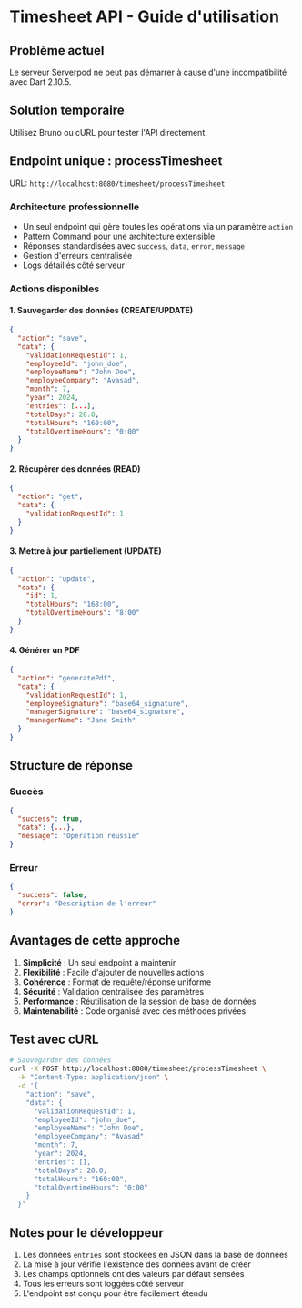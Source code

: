 # Timesheet API - Guide d'utilisation

## Problème actuel
Le serveur Serverpod ne peut pas démarrer à cause d'une incompatibilité avec Dart 2.10.5.

## Solution temporaire
Utilisez Bruno ou cURL pour tester l'API directement.

## Endpoint unique : processTimesheet

URL: `http://localhost:8080/timesheet/processTimesheet`

### Architecture professionnelle
- Un seul endpoint qui gère toutes les opérations via un paramètre `action`
- Pattern Command pour une architecture extensible
- Réponses standardisées avec `success`, `data`, `error`, `message`
- Gestion d'erreurs centralisée
- Logs détaillés côté serveur

### Actions disponibles

#### 1. Sauvegarder des données (CREATE/UPDATE)
```json
{
  "action": "save",
  "data": {
    "validationRequestId": 1,
    "employeeId": "john_doe",
    "employeeName": "John Doe",
    "employeeCompany": "Avasad",
    "month": 7,
    "year": 2024,
    "entries": [...],
    "totalDays": 20.0,
    "totalHours": "160:00",
    "totalOvertimeHours": "0:00"
  }
}
```

#### 2. Récupérer des données (READ)
```json
{
  "action": "get",
  "data": {
    "validationRequestId": 1
  }
}
```

#### 3. Mettre à jour partiellement (UPDATE)
```json
{
  "action": "update",
  "data": {
    "id": 1,
    "totalHours": "168:00",
    "totalOvertimeHours": "8:00"
  }
}
```

#### 4. Générer un PDF
```json
{
  "action": "generatePdf",
  "data": {
    "validationRequestId": 1,
    "employeeSignature": "base64_signature",
    "managerSignature": "base64_signature",
    "managerName": "Jane Smith"
  }
}
```

## Structure de réponse

### Succès
```json
{
  "success": true,
  "data": {...},
  "message": "Opération réussie"
}
```

### Erreur
```json
{
  "success": false,
  "error": "Description de l'erreur"
}
```

## Avantages de cette approche

1. **Simplicité** : Un seul endpoint à maintenir
2. **Flexibilité** : Facile d'ajouter de nouvelles actions
3. **Cohérence** : Format de requête/réponse uniforme
4. **Sécurité** : Validation centralisée des paramètres
5. **Performance** : Réutilisation de la session de base de données
6. **Maintenabilité** : Code organisé avec des méthodes privées

## Test avec cURL

```bash
# Sauvegarder des données
curl -X POST http://localhost:8080/timesheet/processTimesheet \
  -H "Content-Type: application/json" \
  -d '{
    "action": "save",
    "data": {
      "validationRequestId": 1,
      "employeeId": "john_doe",
      "employeeName": "John Doe",
      "employeeCompany": "Avasad",
      "month": 7,
      "year": 2024,
      "entries": [],
      "totalDays": 20.0,
      "totalHours": "160:00",
      "totalOvertimeHours": "0:00"
    }
  }'
```

## Notes pour le développeur

1. Les données `entries` sont stockées en JSON dans la base de données
2. La mise à jour vérifie l'existence des données avant de créer
3. Les champs optionnels ont des valeurs par défaut sensées
4. Tous les erreurs sont loggées côté serveur
5. L'endpoint est conçu pour être facilement étendu